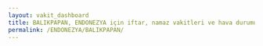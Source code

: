 ```yaml
---
layout: vakit_dashboard
title: BALIKPAPAN, ENDONEZYA için iftar, namaz vakitleri ve hava durumu - ilçe/eyalet seç
permalink: /ENDONEZYA/BALIKPAPAN/
---
```


<script type="text/javascript">
  var GLOBAL_COUNTRY = 'ENDONEZYA';
  var GLOBAL_CITY = 'BALIKPAPAN';
  var GLOBAL_STATE = '';
  var lat = 72;
  var lon = 21;
</script>
